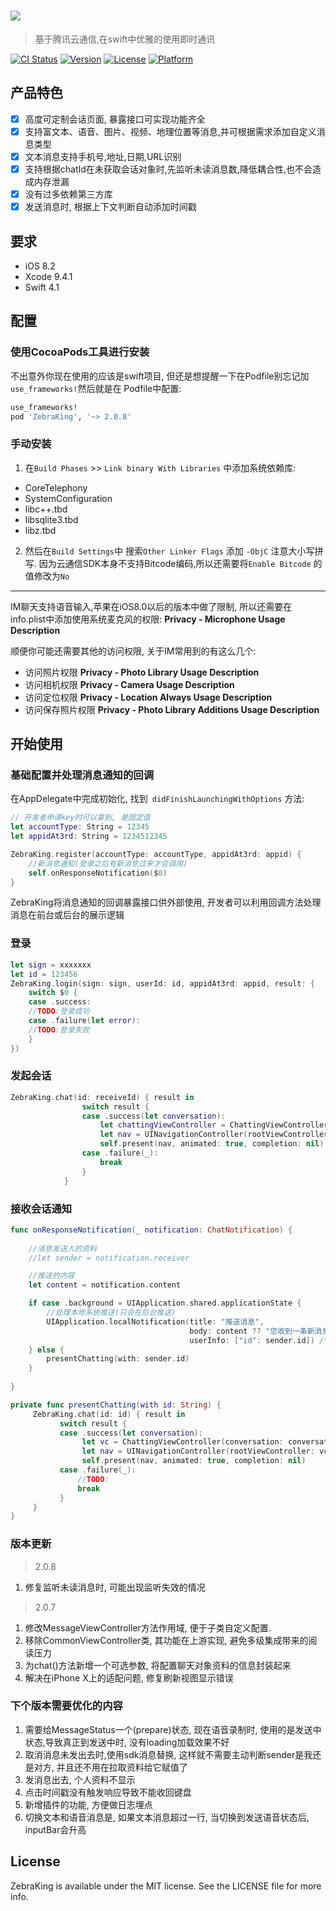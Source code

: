 # ![](https://raw.githubusercontent.com/wufeiyue/ZebraKing/master/zebraking.png)
> 基于腾讯云通信,在swift中优雅的使用即时通讯

[![CI Status](https://img.shields.io/travis/eppeo/ZebraKing.svg?style=flat)](https://travis-ci.org/eppeo/ZebraKing)
[![Version](https://img.shields.io/cocoapods/v/ZebraKing.svg?style=flat)](https://cocoapods.org/pods/ZebraKing)
[![License](https://img.shields.io/cocoapods/l/ZebraKing.svg?style=flat)](https://cocoapods.org/pods/ZebraKing)
[![Platform](https://img.shields.io/cocoapods/p/ZebraKing.svg?style=flat)](https://cocoapods.org/pods/ZebraKing)

## 产品特色

- [x] 高度可定制会话页面, 暴露接口可实现功能齐全
- [x] 支持富文本、语音、图片、视频、地理位置等消息,并可根据需求添加自定义消息类型
- [x] 文本消息支持手机号,地址,日期,URL识别
- [x] 支持根据chatId在未获取会话对象时,先监听未读消息数,降低耦合性,也不会造成内存泄漏
- [x] 没有过多依赖第三方库
- [x] 发送消息时, 根据上下文判断自动添加时间戳

## 要求

- iOS 8.2
- Xcode 9.4.1
- Swift 4.1

## 配置

### 使用CocoaPods工具进行安装

不出意外你现在使用的应该是swift项目, 但还是想提醒一下在Podfile别忘记加`use_frameworks!`然后就是在 Podfile中配置:

```ruby
use_frameworks!
pod 'ZebraKing', '~> 2.0.8'
```

### 手动安装

1. 在`Build Phases` >> `Link binary With Libraries` 中添加系统依赖库:
- CoreTelephony
- SystemConfiguration
- libc++.tbd
- libsqlite3.tbd
- libz.tbd

2. 然后在`Build Settings`中 搜索`Other Linker Flags` 添加 `-ObjC` 注意大小写拼写. 因为云通信SDK本身不支持Bitcode编码,所以还需要将`Enable Bitcode` 的值修改为`No`

---

IM聊天支持语音输入,苹果在iOS8.0以后的版本中做了限制, 所以还需要在info.plist中添加使用系统麦克风的权限:
**Privacy - Microphone Usage Description**

顺便你可能还需要其他的访问权限, 关于IM常用到的有这么几个:

- 访问照片权限
  **Privacy - Photo Library Usage Description**
- 访问相机权限
  **Privacy - Camera Usage Description**
- 访问定位权限
  **Privacy - Location Always Usage Description**
- 访问保存照片权限
  **Privacy - Photo Library Additions Usage Description**



## 开始使用



### 基础配置并处理消息通知的回调

在AppDelegate中完成初始化, 找到` didFinishLaunchingWithOptions` 方法:

```swift
// 开发者申请key时可以拿到, 是固定值
let accountType: String = 12345
let appidAt3rd: String = 1234512345

ZebraKing.register(accountType: accountType, appidAt3rd: appid) {
    //新消息通知(登录之后有新消息过来才会调用)
    self.onResponseNotification($0)
}       
```
ZebraKing将消息通知的回调暴露接口供外部使用, 开发者可以利用回调方法处理消息在前台或后台的展示逻辑

### 登录

```swift
let sign = xxxxxxx
let id = 123456
ZebraKing.login(sign: sign, userId: id, appidAt3rd: appid, result: { 
    switch $0 {
    case .success:
    //TODO:登录成功
    case .failure(let error):
    //TODO:登录失败
    }
})
```



### 发起会话

```swift
ZebraKing.chat(id: receiveId) { result in
                switch result {
                case .success(let conversation):
                    let chattingViewController = ChattingViewController(conversation: conversation)
                    let nav = UINavigationController(rootViewController: chattingViewController)
                    self.present(nav, animated: true, completion: nil)
                case .failure(_):
                    break
                }
            }
```



### 接收会话通知

```swift
func onResponseNotification(_ notification: ChatNotification) {
        
    //消息发送人的资料
    //let sender = notification.receiver

    //推送的内容
    let content = notification.content

    if case .background = UIApplication.shared.applicationState {
        //处理本地系统推送(只会在后台推送)
        UIApplication.localNotification(title: "推送消息", 
                                        body: content ?? "您收到一条新消息", 
                                        userInfo: ["id": sender.id]) /* 不可将Sender对象直接当做value传入*/
    } else {
        presentChatting(with: sender.id)
    }
    
}

private func presentChatting(with id: String) {
     ZebraKing.chat(id: id) { result in
           switch result {
           case .success(let conversation):
                let vc = ChattingViewController(conversation: conversation)
                let nav = UINavigationController(rootViewController: vc)
                self.present(nav, animated: true, completion: nil)
           case .failure(_): 
               //TODO:
               break
           }
     }
} 
```

### 版本更新
> 2.0.8
1. 修复监听未读消息时, 可能出现监听失效的情况
> 2.0.7
1. 修改MessageViewController方法作用域, 便于子类自定义配置. 
2. 移除CommonViewController类, 其功能在上游实现, 避免多级集成带来的阅读压力
3. 为chat()方法新增一个可选参数, 将配置聊天对象资料的信息封装起来
4. 解决在iPhone X上的适配问题, 修复刷新视图显示错误


### 下个版本需要优化的内容

1. 需要给MessageStatus一个(prepare)状态, 现在语音录制时, 使用的是发送中状态,导致真正到发送中时, 没有loading加载效果不好
2. 取消消息未发出去时,使用sdk消息替换, 这样就不需要主动判断sender是我还是对方, 并且还不用在拉取资料给它赋值了
3. 发消息出去, 个人资料不显示
4. 点击时间戳没有触发响应导致不能收回键盘
5. 新增插件的功能, 方便做日志埋点
6. 切换文本和语音消息是, 如果文本消息超过一行, 当切换到发送语音状态后, inputBar会升高

## License

ZebraKing is available under the MIT license. See the LICENSE file for more info.
